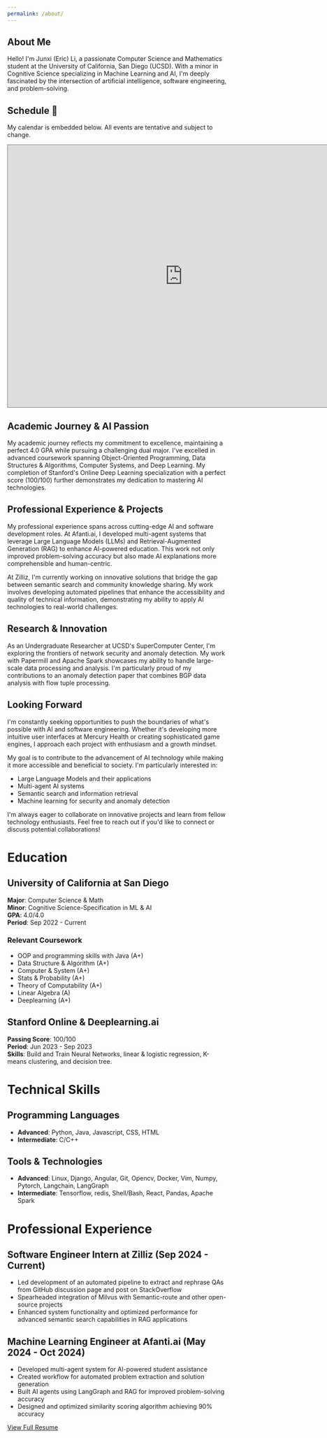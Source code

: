 ```yaml
---
permalink: /about/
---
```


## About Me

Hello! I'm Junxi (Eric) Li, a passionate Computer Science and Mathematics student at the University of California, San Diego (UCSD). With a minor in Cognitive Science specializing in Machine Learning and AI, I'm deeply fascinated by the intersection of artificial intelligence, software engineering, and problem-solving.

## Schedule 📅

My calendar is embedded below. All events are tentative and subject to change.

<iframe src="https://calendar.google.com/calendar/embed?height=600&wkst=1&ctz=America%2FLos_Angeles&showPrint=0&mode=WEEK&src=anVsMTA4QHVjc2QuZWR1&color=%23039BE5" style="border:solid 1px #777" width="800" height="600" frameborder="0" scrolling="no"></iframe>

## Academic Journey & AI Passion

My academic journey reflects my commitment to excellence, maintaining a perfect 4.0 GPA while pursuing a challenging dual major. I've excelled in advanced coursework spanning Object-Oriented Programming, Data Structures & Algorithms, Computer Systems, and Deep Learning. My completion of Stanford's Online Deep Learning specialization with a perfect score (100/100) further demonstrates my dedication to mastering AI technologies.

## Professional Experience & Projects

My professional experience spans across cutting-edge AI and software development roles. At Afanti.ai, I developed multi-agent systems that leverage Large Language Models (LLMs) and Retrieval-Augmented Generation (RAG) to enhance AI-powered education. This work not only improved problem-solving accuracy but also made AI explanations more comprehensible and human-centric.

At Zilliz, I'm currently working on innovative solutions that bridge the gap between semantic search and community knowledge sharing. My work involves developing automated pipelines that enhance the accessibility and quality of technical information, demonstrating my ability to apply AI technologies to real-world challenges.

## Research & Innovation

As an Undergraduate Researcher at UCSD's SuperComputer Center, I'm exploring the frontiers of network security and anomaly detection. My work with Papermill and Apache Spark showcases my ability to handle large-scale data processing and analysis. I'm particularly proud of my contributions to an anomaly detection paper that combines BGP data analysis with flow tuple processing.

## Looking Forward

I'm constantly seeking opportunities to push the boundaries of what's possible with AI and software engineering. Whether it's developing more intuitive user interfaces at Mercury Health or creating sophisticated game engines, I approach each project with enthusiasm and a growth mindset.

My goal is to contribute to the advancement of AI technology while making it more accessible and beneficial to society. I'm particularly interested in:
- Large Language Models and their applications
- Multi-agent AI systems
- Semantic search and information retrieval
- Machine learning for security and anomaly detection

I'm always eager to collaborate on innovative projects and learn from fellow technology enthusiasts. Feel free to reach out if you'd like to connect or discuss potential collaborations!

# Education

## University of California at San Diego
**Major**: Computer Science & Math  
**Minor**: Cognitive Science-Specification in ML & AI  
**GPA**: 4.0/4.0  
**Period**: Sep 2022 - Current

### Relevant Coursework
- OOP and programming skills with Java (A+)
- Data Structure & Algorithm (A+)
- Computer & System (A+)
- Stats & Probability (A+)
- Theory of Computability (A+)
- Linear Algebra (A)
- Deeplearning (A+)

## Stanford Online & Deeplearning.ai
**Passing Score**: 100/100  
**Period**: Jun 2023 - Sep 2023  
**Skills**: Build and Train Neural Networks, linear & logistic regression, K-means clustering, and decision tree.

# Technical Skills

## Programming Languages
- **Advanced**: Python, Java, Javascript, CSS, HTML
- **Intermediate**: C/C++

## Tools & Technologies
- **Advanced**: Linux, Django, Angular, Git, Opencv, Docker, Vim, Numpy, Pytorch, Langchain, LangGraph
- **Intermediate**: Tensorflow, redis, Shell/Bash, React, Pandas, Apache Spark

# Professional Experience

## Software Engineer Intern at Zilliz (Sep 2024 - Current)
- Led development of an automated pipeline to extract and rephrase QAs from GitHub discussion page and post on StackOverflow
- Spearheaded integration of Milvus with Semantic-route and other open-source projects
- Enhanced system functionality and optimized performance for advanced semantic search capabilities in RAG applications

## Machine Learning Engineer at Afanti.ai (May 2024 - Oct 2024)
- Developed multi-agent system for AI-powered student assistance
- Created workflow for automated problem extraction and solution generation
- Built AI agents using LangGraph and RAG for improved problem-solving accuracy
- Designed and optimized similarity scoring algorithm achieving 90% accuracy

[View Full Resume](/resume/)